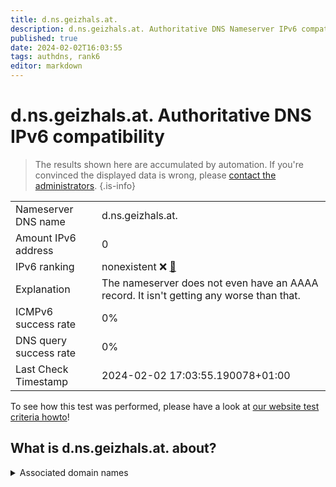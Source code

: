 ```yaml
---
title: d.ns.geizhals.at.
description: d.ns.geizhals.at. Authoritative DNS Nameserver IPv6 compatibility
published: true
date: 2024-02-02T16:03:55
tags: authdns, rank6
editor: markdown
---
```


# d.ns.geizhals.at. Authoritative DNS IPv6 compatibility

> The results shown here are accumulated by automation. If you're convinced the displayed data is wrong, please [contact the administrators](/howto/chat). 
{.is-info}




|   |   |
| - | - |
| Nameserver DNS name | d.ns.geizhals.at.
| Amount IPv6 address | 0
| IPv6 ranking | nonexistent :x: [🔗](/howto/ranking) |
| Explanation | The nameserver does not even have an AAAA record. It isn't getting any worse than that. |
| ICMPv6 success rate | 0%|
| DNS query success rate | 0% |
| Last Check Timestamp | 2024-02-02 17:03:55.190078+01:00 |

To see how this test was performed, please have a look at [our website test criteria howto](/howto/testcriteria/authdns)!


## What is d.ns.geizhals.at. about?






<details>
<summary>Associated domain names</summary>

geizhals.de

</details>
